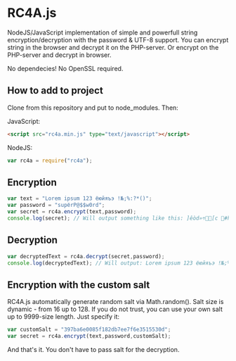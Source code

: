 # RC4A.js
NodeJS/JavaScript implementation of simple and powerfull string encryption/decryption with the password & UTF-8 support.
You can encrypt string in the browser and decrypt it on the PHP-server. Or encrypt on the PHP-server and decrypt in browser.

No dependecies! No OpenSSL required.

## How to add to project
Clone from this repository and put to node_modules. Then:

JavaScript:
```html
<script src="rc4a.min.js" type="text/javascript"></script>
```
NodeJS:
```js
var rc4a = require("rc4a");
```

## Encryption
```js
var text = "Lorem ipsum 123 ёюйяъэ !№;%:?*()";
var password = "supёrP@$$w0rd";
var secret = rc4a.encrypt(text,password);
console.log(secret); // Will output something like this: ]êòd»÷[c #hümZºí¤xì/S-ѲѩҴӷдӂp±⅁ÑD_»¼ú{
```

## Decryption
```js
var decryptedText = rc4a.decrypt(secret,password);
console.log(decryptedText); // Will output: Lorem ipsum 123 ёюйяъэ !№;%:?*()
```

## Encryption with the custom salt
RC4A.js automatically generate random salt via Math.random(). Salt size is dynamic - from 16 up to 128. If you do not trust, you can use your own salt up to 9999-size length. Just specify it: 
```js
var customSalt = "397ba6e0085f182db7ee7f6e3515530d";
var secret = rc4a.encrypt(text,password,customSalt);
```
And that's it. You don't have to pass salt for the decryption.
